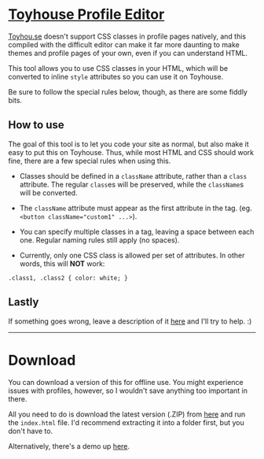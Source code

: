 # [Toyhouse Profile Editor](http://toyhouseprofileeditor.netlify.com)

[Toyhou.se](http://toyhou.se) doesn't support CSS classes in profile pages natively, and this compiled with the difficult editor can make it far more daunting to make themes and profile pages of your own, even if you can understand HTML.

This tool allows you to use CSS classes in your HTML, which will be converted to inline <code>style</code> attributes so you can use it on Toyhouse.

Be sure to follow the special rules below, though, as there are some fiddly bits.

## How to use

The goal of this tool is to let you code your site as normal, but also make it easy to put this on Toyhouse. Thus, while most HTML and CSS should work fine, there are a few special rules when using this.


- Classes should be defined in a `className` attribute, rather than a `class` attribute. The regular `class`es will be preserved, while the `className`s will be converted.

- The `className` attribute must appear as the first attribute in the tag. (eg. `<button className="custom1" ...>`).

- You can specify multiple classes in a tag, leaving a space between each one. Regular naming rules still apply (no spaces).

- Currently, only one CSS class is allowed per set of attributes. In other words, this will **NOT** work: 

```.class1, .class2 { color: white; }```


## Lastly

If something goes wrong, leave a description of it [here](https://github.com/IEVEVO/ToyhouseEditor/issues) and I'll try to help. :)


---
# Download
You can download a version of this for offline use. You might experience issues with profiles, however, so I wouldn't save anything too important in there.

All you need to do is download the latest version (.ZIP) from [here](https://github.com/IEVEVO/ToyhouseEditor/releases) and run the `index.html` file. I'd recommend extracting it into a folder first, but you don't have to.

Alternatively, there's a demo up [here](http://toyhouseprofileeditor.netlify.com).
